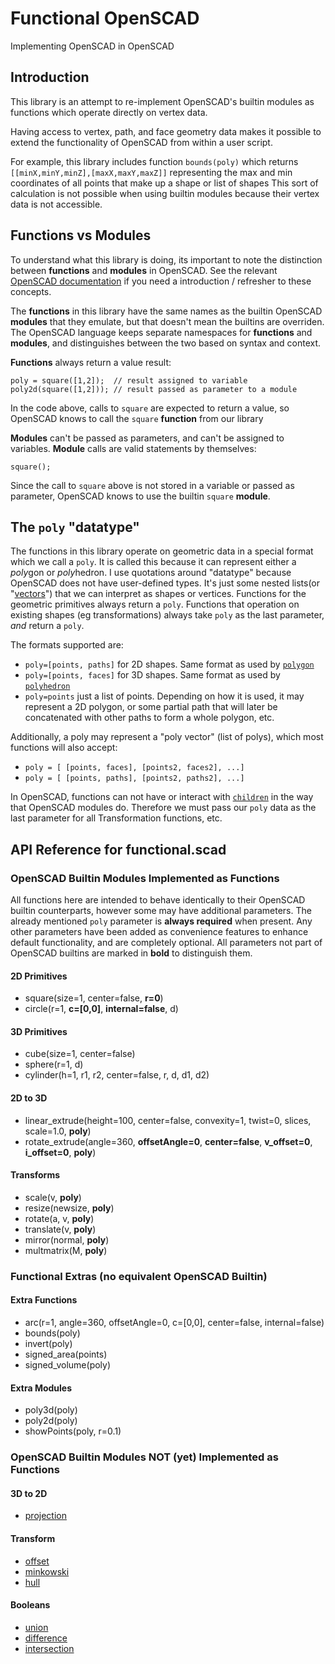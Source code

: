 # Functional OpenSCAD
Implementing OpenSCAD in OpenSCAD

## Introduction

This library is an attempt to re-implement OpenSCAD's builtin modules 
as functions which operate directly on vertex data.

Having access to vertex, path, and face geometry data makes it possible
to extend the functionality of OpenSCAD from within a user script.

For example, this library includes function `bounds(poly)` which returns `[[minX,minY,minZ],[maxX,maxY,maxZ]]` 
representing the max and min coordinates of all points that make up a shape or list of shapes
This sort of calculation is not possible when using builtin modules because their vertex data is not accessible.

## Functions vs Modules

To understand what this library is doing, its important to note the distinction between **functions** and **modules** in OpenSCAD.  See the relevant [OpenSCAD documentation](https://en.wikibooks.org/wiki/OpenSCAD_User_Manual/The_OpenSCAD_Language#Chapter_7_--_User-Defined_Functions_and_Modules)
if you need a introduction / refresher to these concepts.

The **functions** in this library have the same names as the builtin OpenSCAD **modules** that they emulate, 
but that doesn't mean the builtins are overriden.  The OpenSCAD language keeps separate namespaces for **functions** and **modules**, and distinguishes between the two based on syntax and context.

**Functions** always return a value result:
```
poly = square([1,2]);  // result assigned to variable
poly2d(square([1,2])); // result passed as parameter to a module
```
In the code above, calls to `square` are expected to return a value, so OpenSCAD knows to call the `square` **function** from our library

**Modules** can't be passed as parameters, and can't be assigned to variables.  **Module** calls are valid statements by themselves:
```
square();
```
Since the call to `square` above is not stored in a variable or passed as parameter, OpenSCAD knows to use the builtin `square` **module**.

## The `poly` "datatype"

The functions in this library operate on geometric data in a special format which we call a `poly`.  It is called this because it can represent either a *poly*gon or *poly*hedron.  I use quotations around "datatype" because OpenSCAD does not have user-defined types.  It's just some nested lists(or "[vectors](https://en.wikibooks.org/wiki/OpenSCAD_User_Manual/The_OpenSCAD_Language#Vectors)") that we can interpret as shapes or vertices.
Functions for the geometric primitives always return a `poly`.  Functions that operation on existing shapes (eg transformations) always take `poly` as the last parameter, *and* return a `poly`.  

The formats supported are:
 * `poly=[points, paths]` for 2D shapes. Same format as used by 
   [`polygon`](https://en.wikibooks.org/wiki/OpenSCAD_User_Manual/The_OpenSCAD_Language#polygon)
 * `poly=[points, faces]` for 3D shapes.  Same format as used by 
   [`polyhedron`](https://en.wikibooks.org/wiki/OpenSCAD_User_Manual/The_OpenSCAD_Language#polyhedron)
 * `poly=points` just a list of points.  Depending on how it is used, it may represent a 2D polygon, or some partial path that will later be concatenated with other paths to form a whole polygon, etc. 

Additionally, a poly may represent a "poly vector" (list of polys), which most functions will also accept:
 * `poly = [ [points, faces], [points2, faces2], ...]`
 * `poly = [ [points, paths], [points2, paths2], ...]`

In OpenSCAD, functions can not have or interact with 
[`children`](https://en.wikibooks.org/wiki/OpenSCAD_User_Manual/User-Defined_Functions_and_Modules#Children) 
in the way that OpenSCAD modules do.  Therefore we must pass our `poly` data as the last parameter for all Transformation functions, etc.

## API Reference for functional.scad

### OpenSCAD Builtin Modules Implemented as Functions

All functions here are intended to behave identically to their OpenSCAD builtin counterparts, however some may have additional parameters.  The already mentioned `poly` parameter is **always required** when present.  Any other parameters have been added as convenience features to enhance default functionality, and are completely optional. 
All parameters not part of OpenSCAD builtins are marked in **bold** to distinguish them.
 
 #### 2D Primitives
   * square(size=1, center=false, **r=0**)
   * circle(r=1, **c=[0,0]**, **internal=false**, d)
 #### 3D Primitives
   * cube(size=1, center=false)
   * sphere(r=1, d)
   * cylinder(h=1, r1, r2, center=false, r, d, d1, d2)
 #### 2D to 3D
   * linear_extrude(height=100, center=false, convexity=1, twist=0, slices, scale=1.0, **poly**)
   * rotate_extrude(angle=360, **offsetAngle=0**, **center=false**, **v_offset=0**, **i_offset=0**, **poly**)
 #### Transforms
   * scale(v, **poly**)
   * resize(newsize, **poly**) 
   * rotate(a, v, **poly**)
   * translate(v, **poly**)
   * mirror(normal, **poly**) 
   * multmatrix(M, **poly**)
   
### Functional Extras (no equivalent OpenSCAD Builtin)
 #### Extra Functions
   * arc(r=1, angle=360, offsetAngle=0, c=[0,0], center=false, internal=false)
   * bounds(poly)
   * invert(poly)
   * signed_area(points)
   * signed_volume(poly)
 #### Extra Modules 
   * poly3d(poly)
   * poly2d(poly)
   * showPoints(poly, r=0.1)

### OpenSCAD Builtin Modules NOT (yet) Implemented as Functions
 #### 3D to 2D
   * [projection](https://en.wikibooks.org/wiki/OpenSCAD_User_Manual/The_OpenSCAD_Language#projection)
 #### Transform
   * [offset](https://en.wikibooks.org/wiki/OpenSCAD_User_Manual/The_OpenSCAD_Language#offset)
   * [minkowski](https://en.wikibooks.org/wiki/OpenSCAD_User_Manual/The_OpenSCAD_Language#minkowski)
   * [hull](https://en.wikibooks.org/wiki/OpenSCAD_User_Manual/The_OpenSCAD_Language#hull)
 #### Booleans
   * [union](https://en.wikibooks.org/wiki/OpenSCAD_User_Manual/The_OpenSCAD_Language#union)
   * [difference](https://en.wikibooks.org/wiki/OpenSCAD_User_Manual/The_OpenSCAD_Language#difference)
   * [intersection](https://en.wikibooks.org/wiki/OpenSCAD_User_Manual/The_OpenSCAD_Language#intersection)
